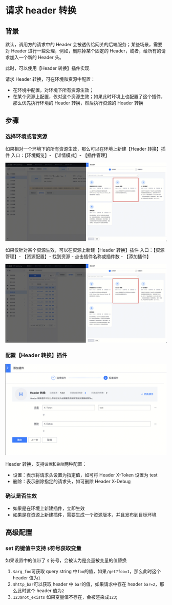 # 请求 header 转换

## 背景

默认，调用方的请求中的 Header 会被透传给网关的后端服务；某些场景，需要对 Header 进行一些处理，例如，删除掉某个固定的 Header，或者，给所有的请求加入一个新的 Header 头。

此时，可以使用【Header 转换】插件实现

请求 Header 转换，可在环境和资源中配置：
- 在环境中配置，对环境下所有资源生效；
- 在某个资源上配置，仅对这个资源生效；如果此时环境上也配置了这个插件，那么优先执行环境的 Header 转换，然后执行资源的 Header 转换


## 步骤

### 选择环境或者资源

如果相对一个环境下的所有资源生效，那么可以在环境上新建【Header 转换】插件
入口：【环境概览】- 【详情模式】- 【插件管理】

![image.png](./media/header-rewrite-01.png)

如果仅针对某个资源生效，可以在资源上新建【Header 转换】插件
入口：【资源管理】- 【资源配置】- 找到资源 - 点击插件名称或插件数 -  【添加插件】

![image.png](./media/header-rewrite-02.png)

### 配置【Header 转换】插件

![image.png](./media/header-rewrite-03.png)

Header 转换，支持`设置`和`删除`两种配置：
- 设置：表示将请求头设置为指定值，如可将 Header X-Token 设置为 test
- 删除：表示删除指定的请求头，如可删除 Header X-Debug

### 确认是否生效

- 如果是在环境上新建插件，立即生效
- 如果是在资源上新建插件，需要生成一个资源版本，并且发布到目标环境

## 高级配置

### set 的键值中支持 `$`符号获取变量

如果设置中的值带了 `$` 符号，会被认为是变量被变量的值替换

1.  `$arg_foo`可获取 query string 中`foo`的值，如果`/get?foo=1`，那么此时这个 header 值为`1`
2.  `$http_bar`可以获取 header 中 `bar`的值，如果请求中存在 header `bar=2`，那么此时这个 header 值为`2`
3.  `123$not_exists` 如果变量值不存在，会被渲染成`123`;